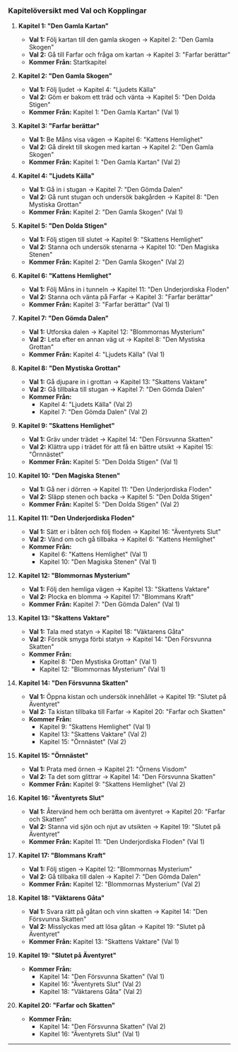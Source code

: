 ### **Kapitelöversikt med Val och Kopplingar**

1. **Kapitel 1: "Den Gamla Kartan"**
    
    * **Val 1:** Följ kartan till den gamla skogen → Kapitel 2: "Den Gamla Skogen"
    * **Val 2:** Gå till Farfar och fråga om kartan → Kapitel 3: "Farfar berättar"
    * **Kommer Från:** Startkapitel
2. **Kapitel 2: "Den Gamla Skogen"**
    
    * **Val 1:** Följ ljudet → Kapitel 4: "Ljudets Källa"
    * **Val 2:** Göm er bakom ett träd och vänta → Kapitel 5: "Den Dolda Stigen"
    * **Kommer Från:** Kapitel 1: "Den Gamla Kartan" (Val 1)
3. **Kapitel 3: "Farfar berättar"**
    
    * **Val 1:** Be Måns visa vägen → Kapitel 6: "Kattens Hemlighet"
    * **Val 2:** Gå direkt till skogen med kartan → Kapitel 2: "Den Gamla Skogen"
    * **Kommer Från:** Kapitel 1: "Den Gamla Kartan" (Val 2)
4. **Kapitel 4: "Ljudets Källa"**
    
    * **Val 1:** Gå in i stugan → Kapitel 7: "Den Gömda Dalen"
    * **Val 2:** Gå runt stugan och undersök bakgården → Kapitel 8: "Den Mystiska Grottan"
    * **Kommer Från:** Kapitel 2: "Den Gamla Skogen" (Val 1)
5. **Kapitel 5: "Den Dolda Stigen"**
    
    * **Val 1:** Följ stigen till slutet → Kapitel 9: "Skattens Hemlighet"
    * **Val 2:** Stanna och undersök stenarna → Kapitel 10: "Den Magiska Stenen"
    * **Kommer Från:** Kapitel 2: "Den Gamla Skogen" (Val 2)
6. **Kapitel 6: "Kattens Hemlighet"**
    
    * **Val 1:** Följ Måns in i tunneln → Kapitel 11: "Den Underjordiska Floden"
    * **Val 2:** Stanna och vänta på Farfar → Kapitel 3: "Farfar berättar"
    * **Kommer Från:** Kapitel 3: "Farfar berättar" (Val 1)
7. **Kapitel 7: "Den Gömda Dalen"**
    
    * **Val 1:** Utforska dalen → Kapitel 12: "Blommornas Mysterium"
    * **Val 2:** Leta efter en annan väg ut → Kapitel 8: "Den Mystiska Grottan"
    * **Kommer Från:** Kapitel 4: "Ljudets Källa" (Val 1)
8. **Kapitel 8: "Den Mystiska Grottan"**
    
    * **Val 1:** Gå djupare in i grottan → Kapitel 13: "Skattens Vaktare"
    * **Val 2:** Gå tillbaka till stugan → Kapitel 7: "Den Gömda Dalen"
    * **Kommer Från:**
        * Kapitel 4: "Ljudets Källa" (Val 2)
        * Kapitel 7: "Den Gömda Dalen" (Val 2)
9. **Kapitel 9: "Skattens Hemlighet"**
    
    * **Val 1:** Gräv under trädet → Kapitel 14: "Den Försvunna Skatten"
    * **Val 2:** Klättra upp i trädet för att få en bättre utsikt → Kapitel 15: "Örnnästet"
    * **Kommer Från:** Kapitel 5: "Den Dolda Stigen" (Val 1)
10. **Kapitel 10: "Den Magiska Stenen"**
    
    * **Val 1:** Gå ner i dörren → Kapitel 11: "Den Underjordiska Floden"
    * **Val 2:** Släpp stenen och backa → Kapitel 5: "Den Dolda Stigen"
    * **Kommer Från:** Kapitel 5: "Den Dolda Stigen" (Val 2)
11. **Kapitel 11: "Den Underjordiska Floden"**
    
    * **Val 1:** Sätt er i båten och följ floden → Kapitel 16: "Äventyrets Slut"
    * **Val 2:** Vänd om och gå tillbaka → Kapitel 6: "Kattens Hemlighet"
    * **Kommer Från:**
        * Kapitel 6: "Kattens Hemlighet" (Val 1)
        * Kapitel 10: "Den Magiska Stenen" (Val 1)
12. **Kapitel 12: "Blommornas Mysterium"**
    
    * **Val 1:** Följ den hemliga vägen → Kapitel 13: "Skattens Vaktare"
    * **Val 2:** Plocka en blomma → Kapitel 17: "Blommans Kraft"
    * **Kommer Från:** Kapitel 7: "Den Gömda Dalen" (Val 1)
13. **Kapitel 13: "Skattens Vaktare"**
    
    * **Val 1:** Tala med statyn → Kapitel 18: "Väktarens Gåta"
    * **Val 2:** Försök smyga förbi statyn → Kapitel 14: "Den Försvunna Skatten"
    * **Kommer Från:**
        * Kapitel 8: "Den Mystiska Grottan" (Val 1)
        * Kapitel 12: "Blommornas Mysterium" (Val 1)
14. **Kapitel 14: "Den Försvunna Skatten"**
    
    * **Val 1:** Öppna kistan och undersök innehållet → Kapitel 19: "Slutet på Äventyret"
    * **Val 2:** Ta kistan tillbaka till Farfar → Kapitel 20: "Farfar och Skatten"
    * **Kommer Från:**
        * Kapitel 9: "Skattens Hemlighet" (Val 1)
        * Kapitel 13: "Skattens Vaktare" (Val 2)
        * Kapitel 15: "Örnnästet" (Val 2)
15. **Kapitel 15: "Örnnästet"**
    
    * **Val 1:** Prata med örnen → Kapitel 21: "Örnens Visdom"
    * **Val 2:** Ta det som glittrar → Kapitel 14: "Den Försvunna Skatten"
    * **Kommer Från:** Kapitel 9: "Skattens Hemlighet" (Val 2)
16. **Kapitel 16: "Äventyrets Slut"**
    
    * **Val 1:** Återvänd hem och berätta om äventyret → Kapitel 20: "Farfar och Skatten"
    * **Val 2:** Stanna vid sjön och njut av utsikten → Kapitel 19: "Slutet på Äventyret"
    * **Kommer Från:** Kapitel 11: "Den Underjordiska Floden" (Val 1)
17. **Kapitel 17: "Blommans Kraft"**
    
    * **Val 1:** Följ stigen → Kapitel 12: "Blommornas Mysterium"
    * **Val 2:** Gå tillbaka till dalen → Kapitel 7: "Den Gömda Dalen"
    * **Kommer Från:** Kapitel 12: "Blommornas Mysterium" (Val 2)
18. **Kapitel 18: "Väktarens Gåta"**
    
    * **Val 1:** Svara rätt på gåtan och vinn skatten → Kapitel 14: "Den Försvunna Skatten"
    * **Val 2:** Misslyckas med att lösa gåtan → Kapitel 19: "Slutet på Äventyret"
    * **Kommer Från:** Kapitel 13: "Skattens Vaktare" (Val 1)
19. **Kapitel 19: "Slutet på Äventyret"**
    
    * **Kommer Från:**
        * Kapitel 14: "Den Försvunna Skatten" (Val 1)
        * Kapitel 16: "Äventyrets Slut" (Val 2)
        * Kapitel 18: "Väktarens Gåta" (Val 2)
20. **Kapitel 20: "Farfar och Skatten"**
    
    * **Kommer Från:**
        * Kapitel 14: "Den Försvunna Skatten" (Val 2)
        * Kapitel 16: "Äventyrets Slut" (Val 1)

* * *
